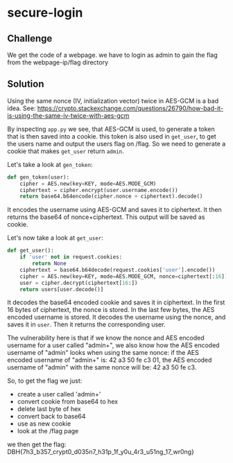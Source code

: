 # secure-login
## Challenge
We get the code of a webpage. we have to login as admin to gain the flag from the webpage-ip/flag directory

## Solution
Using the same nonce (IV, initialization vector) twice in AES-GCM is a bad idea. See: https://crypto.stackexchange.com/questions/26790/how-bad-it-is-using-the-same-iv-twice-with-aes-gcm

By inspecting `app.py` we see, that AES-GCM is used, to generate a token that is then saved into a cookie. this token is also used in `get_user`, to get the users name and output the users flag on /flag. So we need to generate a cookie that makes `get_user` return `admin`.

Let's take a look at `gen_token`:
```python
def gen_token(user):
    cipher = AES.new(key=KEY, mode=AES.MODE_GCM)
    ciphertext = cipher.encrypt(user.username.encode())
    return base64.b64encode(cipher.nonce + ciphertext).decode()
```
It encodes the username using AES-GCM and saves it to ciphertext. It then returns the base64 of nonce+ciphertext. This output will be saved as cookie.

Let's now take a look at `get_user`:
```python
def get_user():
    if 'user' not in request.cookies:
        return None
    ciphertext = base64.b64decode(request.cookies['user'].encode())
    cipher = AES.new(key=KEY, mode=AES.MODE_GCM, nonce=ciphertext[:16])
    user = cipher.decrypt(ciphertext[16:])
    return users[user.decode()]
```
It decodes the base64 encoded cookie and saves it in ciphertext. In the first 16 bytes of ciphertext, the nonce is stored. In the last few bytes, the AES encoded username is stored. It decodes the username using the nonce, and saves it in `user`. Then it returns the corresponding user.

The vulnerability here is that if we know the nonce and AES encoded username for a user called "admin+", we also know how the AES encoded username of "admin" looks when using the same nonce: if the AES encoded username of "admin+" is: 42 a3 50 fe c3 01, the AES encoded username of "admin" with the same nonce will be: 42 a3 50 fe c3.

So, to get the flag we just:
- create a user called 'admin+'
- convert cookie from base64 to hex
- delete last byte of hex
- convert back to base64
- use as new cookie
- look at the /flag page

we then get the flag: DBH{7h3_b357_crypt0_d035n7_h31p_1f_y0u_4r3_u51ng_17_wr0ng} 
